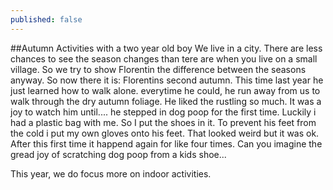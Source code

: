 ```yaml
---
published: false
---
```


##Autumn Activities with a two year old boy
We live in a city. There are less chances to see the season changes than tere are when you live on a small village. So we try to show Florentin the difference between the seasons anyway. 
So now there it is: Florentins second autumn. This time last year he just learned how to walk alone. everytime he could, he run away from us to walk through the dry autumn foliage. He liked the rustling so much. It was a joy to watch him until.... he stepped in dog poop for the first time.
Luckily i had a plastic bag with me. So I put the shoes in it. To prevent his feet from the cold i put my own gloves onto his feet. That looked weird but it was ok. After this first time it happend again for like four times. Can you imagine the gread joy of scratching dog poop from a kids shoe...

This year, we do focus more on indoor activities. 

